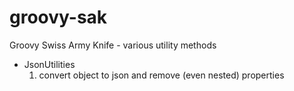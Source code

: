 # groovy-sak
Groovy Swiss Army Knife - various utility methods

+ JsonUtilities
  1. convert object to json and remove (even nested) properties
